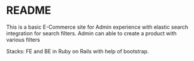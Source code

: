 # README

This is a basic E-Commerce site for Admin experience with elastic search integration for search filters.
Admin can able to create a product with various filters

Stacks: FE and BE in Ruby on Rails with help of bootstrap.
